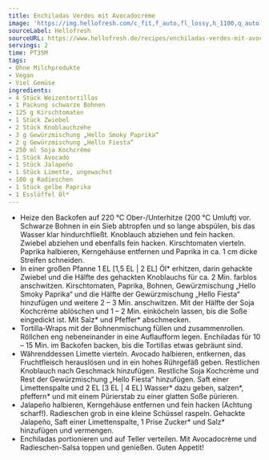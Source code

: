 ```yaml
---
title: Enchiladas Verdes mit Avocadocrème
image: 'https://img.hellofresh.com/c_fit,f_auto,fl_lossy,h_1100,q_auto,w_2600/hellofresh_s3/image/enchiladas-verdes-mit-avocadocreme-64920ed2.jpg'
sourceLabel: Hellofresh
sourceURL: https://www.hellofresh.de/recipes/enchiladas-verdes-mit-avocadocreme-62cd768c9c92d880dd05c28e
servings: 2
time: PT35M
tags:
- Ohne Milchprodukte
- Vegan
- Viel Gemüse
ingredients:
- 4 Stück Weizentortillas
- 1 Packung schwarze Bohnen
- 125 g Kirschtomaten
- 1 Stück Zwiebel
- 2 Stück Knoblauchzehe
- 3 g Gewürzmischung „Hello Smoky Paprika“
- 2 g Gewürzmischung „Hello Fiesta“
- 250 ml Soja Kochcrème
- 1 Stück Avocado
- 1 Stück Jalapeño
- 1 Stück Limette, ungewachst
- 100 g Radieschen
- 1 Stück gelbe Paprika
- 1 Esslöffel Öl*
---
```


- Heize den Backofen auf 220 °C Ober-/Unterhitze (200 °C Umluft) vor.  Schwarze Bohnen in ein Sieb abtropfen und so lange abspülen, bis das Wasser klar hindurchfließt.  Knoblauch abziehen und fein hacken.  Zwiebel abziehen und ebenfalls fein hacken.  Kirschtomaten vierteln.  Paprika halbieren, Kerngehäuse entfernen und Paprika in ca. 1 cm dicke Streifen schneiden.
- In einer großen Pfanne 1 EL [1,5 EL | 2 EL] Öl\* erhitzen, darin gehackte Zwiebel und die Hälfte des gehackten Knoblauchs für ca. 2 Min. farblos anschwitzen.  Kirschtomaten, Paprika, Bohnen, Gewürzmischung „Hello Smoky Paprika“ und die Hälfte der Gewürzmischung „Hello Fiesta“  hinzufügen und weitere 2 – 3 Min. anschwitzen. Mit der Hälfte der Soja Kochcrème ablöschen und 1 – 2 Min. einköcheln lassen, bis die Soße eingedickt ist. Mit Salz\* und Pfeffer\* abschmecken.
- Tortilla-Wraps mit der Bohnenmischung füllen und zusammenrollen. Röllchen eng nebeneinander in eine Auflaufform legen. Enchiladas für 10 – 15 Min. im Backofen backen, bis die Tortillas etwas gebräunt sind.
- Währenddessen Limette vierteln.  Avocado halbieren, entkernen, das Fruchtfleisch herauslösen und in ein hohes Rührgefäß geben.  Restlichen Knoblauch nach Geschmack hinzufügen. Restliche Soja Kochcrème und Rest der Gewürzmischung „Hello Fiesta“ hinzufügen. Saft einer Limettenspalte und 2 EL [3 EL | 4 EL] Wasser\* dazu geben, salzen\*, pfeffern\* und mit einem Pürierstab zu einer glatten Soße pürieren.
- Jalapeño halbieren, Kerngehäuse entfernen und fein hacken (Achtung scharf!).  Radieschen grob in eine kleine Schüssel raspeln.  Gehackte Jalapeño, Saft einer Limettenspalte, 1 Prise Zucker\* und Salz\* hinzufügen und vermengen.
- Enchiladas portionieren und auf Teller verteilen. Mit Avocadocrème und Radieschen-Salsa toppen und genießen.  Guten Appetit!
